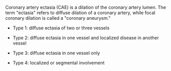 Coronary artery ectasia (CAE) is a dilation of the coronary artery lumen. The term "ectasia" refers to diffuse dilation of a coronary artery, while focal coronary dilation is called a "coronary aneurysm."

- Type 1: diffuse ectasia of two or three vessels

- Type 2: diffuse ectasia in one vessel and localized disease in another vessel

- Type 3: diffuse ectasia in one vessel only

- Type 4: localized or segmental involvement